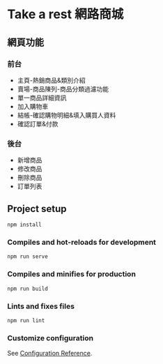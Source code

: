 # Take a rest 網路商城
## 網頁功能
### 前台
* 主頁-熱銷商品&類別介紹
* 賣場-商品陳列-商品分類過濾功能
* 單一商品詳細資訊
* 加入購物車
* 結帳-確認購物明細&填入購買人資料
* 確認訂單&付款
### 後台
* 新增商品
* 修改商品
* 刪除商品
* 訂單列表
## Project setup
```
npm install
```

### Compiles and hot-reloads for development
```
npm run serve
```

### Compiles and minifies for production
```
npm run build
```

### Lints and fixes files
```
npm run lint
```

### Customize configuration
See [Configuration Reference](https://cli.vuejs.org/config/).

